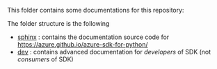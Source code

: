This folder contains some documentations for this repository:

The folder structure is the following
- [sphinx](./sphinx) : contains the documentation source code for https://azure.github.io/azure-sdk-for-python/
- [dev](./dev) : contains advanced documentation for _developers_ of SDK (not _consumers_ of SDK)
